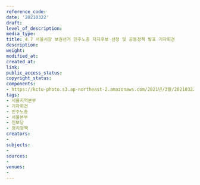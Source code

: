 ```yaml
---
reference_code: 
date: '20210322'
draft: 
level_of_description: 
media_type: 
title: 4.7 서울시장 보권선거 민주노총 지지후보 선정 및 공동정책 발표 기자회견
description: 
weight: 
modified_at: 
created_at: 
link: 
public_access_status: 
copyright_status: 
components:
- https://kctu-photo.s3.ap-northeast-2.amazonaws.com/2021년/3월/20210322-4.7+서울시장+보권선거+민주노총+지지후보+선정+및+공동정책+발표+기자회견_서울지역본부_기자회견_민주노총_서울본부_진보당_정치정책/_1DX0047.jpg
tags:
- 서울지역본부
- 기자회견
- 민주노총
- 서울본부
- 진보당
- 정치정책
creators:
- 
subjects:
- 
sources:
- 
venues:
- 
---
```

